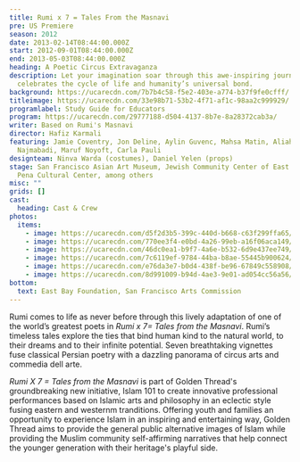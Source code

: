 ```yaml
---
title: Rumi x 7 = Tales From the Masnavi
pre: US Premiere
season: 2012
date: 2013-02-14T08:44:00.000Z
start: 2012-09-01T08:44:00.000Z
end: 2013-05-03T08:44:00.000Z
heading: A Poetic Circus Extravaganza
description: Let your imagination soar through this awe-inspiring journey that
  celebrates the cycle of life and humanity’s universal bond.
background: https://ucarecdn.com/7b7b4c58-f5e2-403e-a774-b37f9fe0cfff/
titleimage: https://ucarecdn.com/33e98b71-53b2-4f71-af1c-98aa2c999929/
programlabel: Study Guide for Educators
program: https://ucarecdn.com/29777188-d504-4137-8b7e-8a28372cab3a/
writer: Based on Rumi's Masnavi
director: Hafiz Karmali
featuring: Jamie Coventry, Jon Deline, Aylin Guvenc, Mahsa Matin, Aliah
  Najmabadi, Maruf Noyoft, Carla Pauli
designteam: Ninva Warda (costumes), Daniel Yelen (props)
stage: San Francisco Asian Art Museum, Jewish Community Center of East Bay, La
  Pena Cultural Center, among others
misc: ""
grids: []
cast:
  heading: Cast & Crew
photos:
  items:
    - image: https://ucarecdn.com/d5f2d3b5-399c-440d-b668-c63f299ffa65/
    - image: https://ucarecdn.com/770ee3f4-e0bd-4a26-99eb-a16f06aca149/
    - image: https://ucarecdn.com/46dc0ea1-b9f7-4a6e-b532-6d9e437ee749/
    - image: https://ucarecdn.com/7c6119ef-9784-44ba-b8ae-55445b900624/
    - image: https://ucarecdn.com/e76da3e7-b0d4-438f-be96-67849c558908/
    - image: https://ucarecdn.com/8d991009-b94d-4ae3-9e01-ad054cc56a56/
bottom:
  text: East Bay Foundation, San Francisco Arts Commission
---
```

Rumi comes to life as never before through this lively adaptation of one of the world’s greatest poets in *Rumi x 7= Tales from the Masnavi*. Rumi’s timeless tales explore the ties that bind human kind to the natural world, to their dreams and to their infinite potential. Seven breathtaking vignettes fuse classical Persian poetry with a dazzling panorama of circus arts and commedia dell arte. 

*Rumi X 7 = Tales from the Masnavi* is part of Golden Thread's groundbreaking new initiative, Islam 101 to create innovative professional performances based on Islamic arts and philosophy in an eclectic style fusing eastern and westernm tranditions. Offering youth and families an opportunity to experience Islam in an inspiring and entertaining way, Golden Thread aims to provide the general public alternative images of Islam while providing the Muslim community self-affirming narratives that help connect the younger generation with their heritage's playful side.